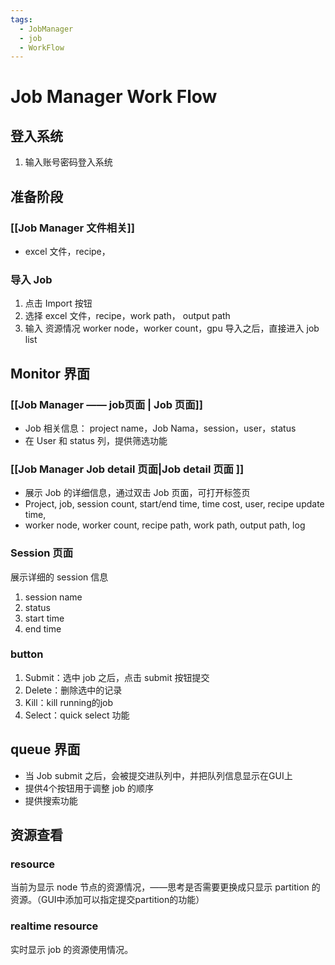 ```yaml
---
tags:
  - JobManager
  - job
  - WorkFlow
---
```

# Job Manager Work Flow
## 登入系统
1. 输入账号密码登入系统

## 准备阶段

### [[Job Manager 文件相关]]
- excel 文件，recipe，

### 导入 Job
1. 点击 Import 按钮
2. 选择 excel 文件，recipe，work path， output path
3. 输入 资源情况 worker node，worker count，gpu
导入之后，直接进入 job list
## Monitor 界面
### [[Job Manager —— job页面 | Job 页面]]
- Job 相关信息： project name，Job Nama，session，user，status
- 在 User 和 status 列，提供筛选功能
### [[Job Manager Job detail 页面|Job detail 页面 ]]
- 展示 Job 的详细信息，通过双击 Job 页面，可打开标签页
- Project, job, session count, start/end time, time cost, user, recipe update time, 
- worker node, worker count, recipe path, work path, output path, log
### Session 页面
展示详细的 session 信息
1. session name
2. status 
3. start time
4. end time
### button
1. Submit：选中 job 之后，点击 submit 按钮提交
2. Delete：删除选中的记录
3. Kill：kill running的job
4. Select：quick select 功能

## queue 界面
- 当 Job submit 之后，会被提交进队列中，并把队列信息显示在GUI上
- 提供4个按钮用于调整 job 的顺序
- 提供搜索功能
## 资源查看
### resource
当前为显示 node 节点的资源情况，——思考是否需要更换成只显示 partition 的资源。（GUI中添加可以指定提交partition的功能）
### realtime resource 
实时显示 job 的资源使用情况。